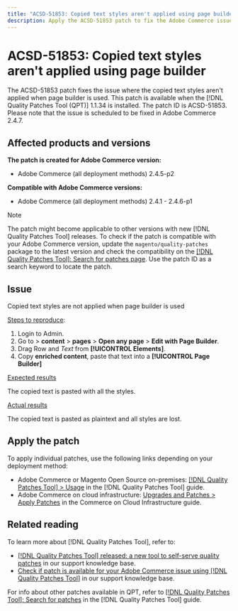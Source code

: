 ```yaml
---
title: "ACSD-51853: Copied text styles aren't applied using page builder"
description: Apply the ACSD-51853 patch to fix the Adobe Commerce issue where the copied text styles are not applied when page builder is used.
---
```

# ACSD-51853: Copied text styles aren't applied using page builder

The ACSD-51853 patch fixes the issue where the copied text styles aren't applied when page builder is used. This patch is available when the [!DNL Quality Patches Tool (QPT)] 1.1.34 is installed. The patch ID is ACSD-51853. Please note that the issue is scheduled to be fixed in Adobe Commerce 2.4.7.

## Affected products and versions

**The patch is created for Adobe Commerce version:**

* Adobe Commerce (all deployment methods) 2.4.5-p2

**Compatible with Adobe Commerce versions:**

* Adobe Commerce (all deployment methods) 2.4.1 - 2.4.6-p1

>[!NOTE]
>
>The patch might become applicable to other versions with new [!DNL Quality Patches Tool] releases. To check if the patch is compatible with your Adobe Commerce version, update the `magento/quality-patches` package to the latest version and check the compatibility on the [[!DNL Quality Patches Tool]: Search for patches page](https://experienceleague.adobe.com/tools/commerce-quality-patches/index.html). Use the patch ID as a search keyword to locate the patch.

## Issue

Copied text styles are not applied when page builder is used

<u>Steps to reproduce</u>:

1. Login to Admin.
1. Go to > **content** > **pages** > **Open any page** > **Edit with Page Builder**.
1. Drag Row and *Text* from **[!UICONTROL Elements]**.
1. Copy **enriched content**, paste that text into a **[!UICONTROL Page Builder]**

<u>Expected results</u>

The copied text is pasted with all the styles.

<u>Actual results</u>

The copied text is pasted as plaintext and all styles are lost.

## Apply the patch

To apply individual patches, use the following links depending on your deployment method:

* Adobe Commerce or Magento Open Source on-premises: [[!DNL Quality Patches Tool] > Usage](https://experienceleague.adobe.com/docs/commerce-operations/tools/quality-patches-tool/usage.html) in the [!DNL Quality Patches Tool] guide.
* Adobe Commerce on cloud infrastructure: [Upgrades and Patches > Apply Patches](https://experienceleague.adobe.com/docs/commerce-cloud-service/user-guide/develop/upgrade/apply-patches.html) in the Commerce on Cloud Infrastructure guide.

## Related reading

To learn more about [!DNL Quality Patches Tool], refer to:

* [[!DNL Quality Patches Tool] released: a new tool to self-serve quality patches](/help/announcements/adobe-commerce-announcements/magento-quality-patches-released-new-tool-to-self-serve-quality-patches.md) in our support knowledge base.
* [Check if patch is available for your Adobe Commerce issue using [!DNL Quality Patches Tool]](/help/support-tools/patches-available-in-qpt-tool/check-patch-for-magento-issue-with-magento-quality-patches.md) in our support knowledge base.

For info about other patches available in QPT, refer to [[!DNL Quality Patches Tool]: Search for patches](https://experienceleague.adobe.com/tools/commerce-quality-patches/index.html) in the [!DNL Quality Patches Tool] guide.